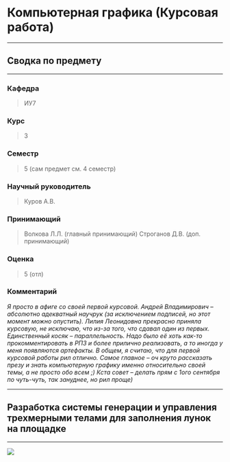 # Компьютерная графика (Курсовая работа)
---
## Сводка по предмету
---
### Кафедра
> ИУ7  
### Курс
> 3
### Семестр
> 5 (сам предмет см. 4 семестр)
### Научный руководитель
> Куров А.В.
### Принимающий
> Волкова Л.Л. (главный принимающий)
> Строганов Д.В. (доп. принимающий)
### Оценка
> 5 (отл)
### Комментарий
*Я просто в афиге со своей первой курсовой. Андрей Владимирович – абсолютно адекватный научрук (за исключением подписей, но этот момент можно опустить). Лилия Леонидовна прекрасно приняла курсовую, не исключаю, что из-за того, что сдавал один из первых. Единственный косяк – параллельность. Надо было её хоть как-то прокомментировать в РПЗ и более прилично реализовать, а то иногда у меня появляются артефакты. В общем, я считаю, что для первой курсовой работы рил отлично. Самое главное – оч круто рассказать презу и знать компьютерную графику именно относительно своей темы, а не просто обо всем ;) Кста совет – делать прям с 1ого сентября по чуть-чуть, так зануднее, но рил проще)*

---
## Разработка системы генерации и управления трехмерными телами для заполнения лунок на площадке
---
![](../../CG-course-p/docs/origin_img/int-1-2.png)
